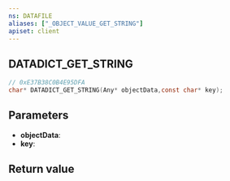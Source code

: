 ```yaml
---
ns: DATAFILE
aliases: ["_OBJECT_VALUE_GET_STRING"]
apiset: client
---
```

## DATADICT_GET_STRING

```c
// 0xE37B38C0B4E95DFA
char* DATADICT_GET_STRING(Any* objectData,const char* key);
```


## Parameters
* **objectData**:
* **key**:

## Return value
